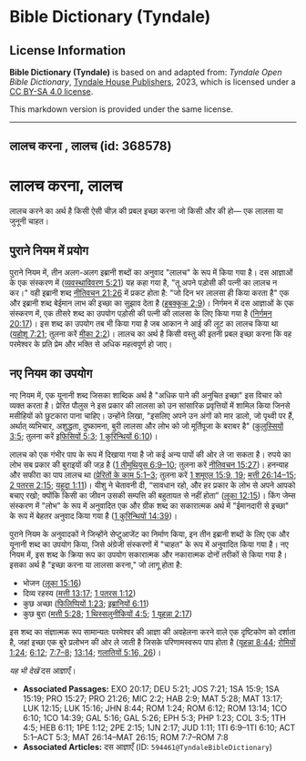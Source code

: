 # Bible Dictionary (Tyndale)

## License Information

**Bible Dictionary (Tyndale)** is based on and adapted from: _Tyndale Open Bible Dictionary_, [Tyndale House Publishers](https://tyndaleopenresources.com/), 2023, which is licensed under a [CC BY-SA 4.0 license](https://creativecommons.org/licenses/by-sa/4.0/legalcode.en).

This markdown version is provided under the same license.



--------------------------------

## लालच करना , लालच (id: 368578)

लालच करना, लालच
===============

लालच करने का अर्थ है किसी ऐसी चीज़ की प्रबल इच्छा करना जो किसी और की हो— एक लालसा या जुनूनी चाहत।

पुराने नियम में प्रयोग
----------------------

पुराने नियम में, तीन अलग\-अलग इब्रानी शब्दों का अनुवाद "लालच" के रूप में किया गया है। दस आज्ञाओं के एक संस्करण में ([व्यवस्थाविवरण 5:21](https://ref.ly/Deut5:21)) यह कहा गया है, "तू अपने पड़ोसी की पत्नी का लालच न कर।" वही इब्रानी शब्द [नीतिवचन 21:26](https://ref.ly/Prov21:26) में प्रकट होता है: "जो दिन भर लालसा ही किया करता है" एक और इब्रानी शब्द बेईमान लाभ की इच्छा का सुझाव देता है ([हबक्कूक 2:9](https://ref.ly/Hab2:9))। निर्गमन में दस आज्ञाओं के एक संस्करण में, एक तीसरे शब्द का उपयोग पड़ोसी की पत्नी की लालसा के लिए किया गया है ([निर्गमन 20:17](https://ref.ly/Exod20:17))। इस शब्द का उपयोग तब भी किया गया है जब आकान ने आई की लूट का लालच किया था ([यहोशू 7:21](https://ref.ly/Josh7:21); तुलना करें [मीका 2:2](https://ref.ly/Mic2:2))। लालच का अर्थ है किसी वस्तु की इतनी प्रबल इच्छा करना कि वह परमेश्वर के प्रति प्रेम और भक्ति से अधिक महत्वपूर्ण हो जाए।

नए नियम का उपयोग
----------------

नए नियम में, एक यूनानी शब्द जिसका शाब्दिक अर्थ है "अधिक पाने की अनुचित इच्छा" इस विचार को व्यक्त करता है। प्रेरित पौलुस ने इस प्रकार की लालसा को उन सांसारिक प्रवृत्तियों में शामिल किया जिनसे मसीहियों को छुटकारा पाना चाहिए। उन्होंने लिखा, "इसलिए अपने उन अंगों को मार डालो, जो पृथ्वी पर हैं, अर्थात् व्यभिचार, अशुद्धता, दुष्कामना, बुरी लालसा और लोभ को जो मूर्तिपूजा के बराबर है" ([कुलुस्सियों 3:5](https://ref.ly/Col3:5); तुलना करें [इफिसियों 5:3](https://ref.ly/Eph5:3); [1 कुरिन्थियों 6:10](https://ref.ly/1Cor6:10))।

लालच को एक गंभीर पाप के रूप में दिखाया गया है जो कई अन्य पापों की ओर ले जा सकता है। रुपये का लोभ सब प्रकार की बुराइयों की जड़ है ([1 तीमुथियुस 6:9–10](https://ref.ly/1Tim6:9-1Tim6:10); तुलना करें [नीतिवचन 15:27](https://ref.ly/Prov15:27))। हनन्याह और सफीरा का पाप लालच था ([प्रेरितों के काम 5:1–3](https://ref.ly/Acts5:1-Acts5:3); तुलना करें [1 शमूएल 15:9, 19](https://ref.ly/1Sam15:9); [मत्ती 26:14–15](https://ref.ly/Matt26:14-Matt26:15); [2 पतरस 2:15](https://ref.ly/2Pet2:15); [यहूदा 1:11](https://ref.ly/Jude1:11))। यीशु ने चेतावनी दी, “सावधान रहो, और हर प्रकार के लोभ से अपने आपको बचाए रखो; क्योंकि किसी का जीवन उसकी सम्पत्ति की बहुतायत से नहीं होता” ([लूका 12:15](https://ref.ly/Luke12:15))। किंग जेम्स संस्करण में "लोभ" के रूप में अनुवादित एक और ग्रीक शब्द का सकारात्मक अर्थ में "ईमानदारी से इच्छा" के रूप में बेहतर अनुवाद किया गया है ([1 कुरिन्थियों 14:39](https://ref.ly/1Cor14:39))।

पुराने नियम के अनुवादकों ने जिन्होंने सेप्टुआजेंट का निर्माण किया, इन तीन इब्रानी शब्दों के लिए एक और यूनानी शब्द का उपयोग किया, जिसे अंग्रेजी संस्करणों में "चाहत" के रूप में अनुवादित किया गया है। नए नियम में, इस शब्द के क्रिया रूप का उपयोग सकारात्मक और नकारात्मक दोनों तरीकों से किया गया है। इसका अर्थ है "इच्छा करना या लालसा करना," जो लागू होता है:

* भोजन ([लूका 15:16](https://ref.ly/Luke15:16))
* दिव्य रहस्य ([मत्ती 13:17](https://ref.ly/Matt13:17); [1 पतरस 1:12](https://ref.ly/1Pet1:12))
* कुछ अच्छा ([फिलिप्पियों 1:23](https://ref.ly/Phil1:23); [इब्रानियों 6:11](https://ref.ly/Heb6:11))
* कुछ बुरा ([मत्ती 5:28](https://ref.ly/Matt5:28); [1 थिस्सलुनीकियों 4:5](https://ref.ly/1Thess4:5); [1 यूहन्ना 2:17](https://ref.ly/1John2:17))

इस शब्द का संज्ञात्मक रूप सामान्यतः परमेश्वर की आज्ञा की अवहेलना करने वाले एक दृष्टिकोण को दर्शाता है, जहां इच्छा एक बुरे प्रलोभन की ओर ले जाती है जिसके परिणामस्वरूप पाप होता है ([यूहन्ना 8:44](https://ref.ly/John8:44); [रोमियों 1:24](https://ref.ly/Rom1:24); [6:12](https://ref.ly/Rom6:12); [7:7–8](https://ref.ly/Rom7:7-Rom7:8); [13:14](https://ref.ly/Rom13:14); [गलातियों 5:16, 26](https://ref.ly/Gal5:16))।

*यह भी देखें*  दस आज्ञाएँ।

* **Associated Passages:** EXO 20:17; DEU 5:21; JOS 7:21; 1SA 15:9; 1SA 15:19; PRO 15:27; PRO 21:26; MIC 2:2; HAB 2:9; MAT 5:28; MAT 13:17; LUK 12:15; LUK 15:16; JHN 8:44; ROM 1:24; ROM 6:12; ROM 13:14; 1CO 6:10; 1CO 14:39; GAL 5:16; GAL 5:26; EPH 5:3; PHP 1:23; COL 3:5; 1TH 4:5; HEB 6:11; 1PE 1:12; 2PE 2:15; 1JN 2:17; JUD 1:11; 1TI 6:9–1TI 6:10; ACT 5:1–ACT 5:3; MAT 26:14–MAT 26:15; ROM 7:7–ROM 7:8
* **Associated Articles:** दस आज्ञाएँ (ID: `594461@TyndaleBibleDictionary`)

